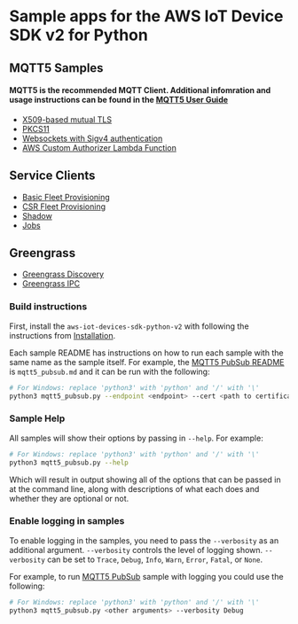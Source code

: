 # Sample apps for the AWS IoT Device SDK v2 for Python
## MQTT5 Samples
#### MQTT5 is the recommended MQTT Client. Additional infomration and usage instructions can be found in the [MQTT5 User Guide](../documents/MQTT5_Userguide.md)
* [X509-based mutual TLS](./mqtt/mqtt5_x509.md)
* [PKCS11](./mqtt/mqtt5_pkcs11_connect.md)
* [Websockets with Sigv4 authentication](./mqtt/mqtt5_aws_websocket.md)
* [AWS Custom Authorizer Lambda Function](./mqtt/mqtt5_custom_auth.md)

## Service Clients
* [Basic Fleet Provisioning](./fleet_provisioning_basic.md)
* [CSR Fleet Provisioning](./fleet_provisioning_csr.md)
* [Shadow](./shadow.md)
* [Jobs](./jobs.md)

## Greengrass
* [Greengrass Discovery](./basic_discovery.md)
* [Greengrass IPC](./ipc_greengrass.md)

### Build instructions

First, install the `aws-iot-devices-sdk-python-v2` with following the instructions from [Installation](../README.md#Installation).

Each sample README has instructions on how to run each sample with the same name as the sample itself. For example, the [MQTT5 PubSub README](./mqtt5_pubsub.md) is `mqtt5_pubsub.md` and it can be run with the following:

``` sh
# For Windows: replace 'python3' with 'python' and '/' with '\'
python3 mqtt5_pubsub.py --endpoint <endpoint> --cert <path to certificate> --key <path to private key>
```

### Sample Help

All samples will show their options by passing in `--help`. For example:

``` sh
# For Windows: replace 'python3' with 'python' and '/' with '\'
python3 mqtt5_pubsub.py --help
```

Which will result in output showing all of the options that can be passed in at the command line, along with descriptions of what each does and whether they are optional or not.

### Enable logging in samples

To enable logging in the samples, you need to pass the `--verbosity` as an additional argument. `--verbosity` controls the level of logging shown. `--verbosity` can be set to `Trace`, `Debug`, `Info`, `Warn`, `Error`, `Fatal`, or `None`.

For example, to run [MQTT5 PubSub](./mqtt5_pubsub.md) sample with logging you could use the following:

``` sh
# For Windows: replace 'python3' with 'python' and '/' with '\'
python3 mqtt5_pubsub.py <other arguments> --verbosity Debug
```
